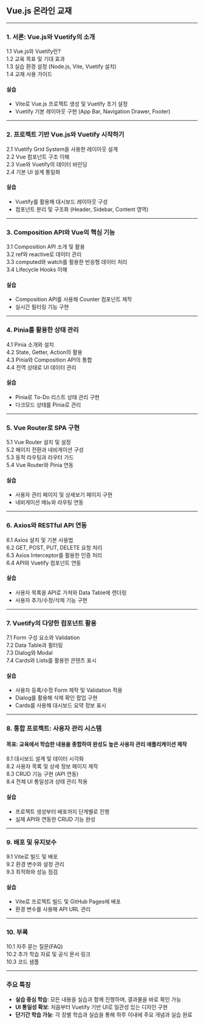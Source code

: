 ## Vue.js 온라인 교재

---

### **1. 서론: Vue.js와 Vuetify의 소개**
1.1 Vue.js와 Vuetify란?  
1.2 교육 목표 및 기대 효과  
1.3 실습 환경 설정 (Node.js, Vite, Vuetify 설치)  
1.4 교재 사용 가이드  
#### **실습**  
- Vite로 Vue.js 프로젝트 생성 및 Vuetify 초기 설정  
- Vuetify 기본 레이아웃 구현 (App Bar, Navigation Drawer, Footer)  

---

### **2. 프로젝트 기반 Vue.js와 Vuetify 시작하기**
2.1 Vuetify Grid System을 사용한 레이아웃 설계  
2.2 Vue 컴포넌트 구조 이해  
2.3 Vue와 Vuetify의 데이터 바인딩  
2.4 기본 UI 설계 통일화  
#### **실습**  
- Vuetify를 활용해 대시보드 레이아웃 구성  
- 컴포넌트 분리 및 구조화 (Header, Sidebar, Content 영역)  

---

### **3. Composition API와 Vue의 핵심 기능**
3.1 Composition API 소개 및 활용  
3.2 ref와 reactive로 데이터 관리  
3.3 computed와 watch를 활용한 반응형 데이터 처리  
3.4 Lifecycle Hooks 이해  
#### **실습**  
- Composition API를 사용해 Counter 컴포넌트 제작  
- 실시간 필터링 기능 구현  

---

### **4. Pinia를 활용한 상태 관리**
4.1 Pinia 소개와 설치  
4.2 State, Getter, Action의 활용  
4.3 Pinia와 Composition API의 통합  
4.4 전역 상태로 UI 데이터 관리  
#### **실습**  
- Pinia로 To-Do 리스트 상태 관리 구현  
- 다크모드 상태를 Pinia로 관리  

---

### **5. Vue Router로 SPA 구현**
5.1 Vue Router 설치 및 설정  
5.2 페이지 전환과 네비게이션 구성  
5.3 동적 라우팅과 라우터 가드  
5.4 Vue Router와 Pinia 연동  
#### **실습**  
- 사용자 관리 페이지 및 상세보기 페이지 구현  
- 네비게이션 메뉴와 라우팅 연동  

---

### **6. Axios와 RESTful API 연동**
6.1 Axios 설치 및 기본 사용법  
6.2 GET, POST, PUT, DELETE 요청 처리  
6.3 Axios Interceptor를 활용한 인증 처리  
6.4 API와 Vuetify 컴포넌트 연동  
#### **실습**  
- 사용자 목록을 API로 가져와 Data Table에 렌더링  
- 사용자 추가/수정/삭제 기능 구현  

---

### **7. Vuetify의 다양한 컴포넌트 활용**
7.1 Form 구성 요소와 Validation  
7.2 Data Table과 필터링  
7.3 Dialog와 Modal  
7.4 Cards와 Lists를 활용한 콘텐츠 표시  
#### **실습**  
- 사용자 등록/수정 Form 제작 및 Validation 적용  
- Dialog를 활용해 삭제 확인 팝업 구현  
- Cards를 사용해 대시보드 요약 정보 표시  

---

### **8. 통합 프로젝트: 사용자 관리 시스템**
#### 목표: 교육에서 학습한 내용을 종합하여 완성도 높은 사용자 관리 애플리케이션 제작
8.1 대시보드 설계 및 데이터 시각화  
8.2 사용자 목록 및 상세 정보 페이지 제작  
8.3 CRUD 기능 구현 (API 연동)  
8.4 전체 UI 통일성과 상태 관리 적용  
#### **실습**  
- 프로젝트 생성부터 배포까지 단계별로 진행  
- 실제 API와 연동한 CRUD 기능 완성  

---

### **9. 배포 및 유지보수**
9.1 Vite로 빌드 및 배포  
9.2 환경 변수와 설정 관리  
9.3 최적화와 성능 점검  
#### **실습**  
- Vite로 프로젝트 빌드 및 GitHub Pages에 배포  
- 환경 변수를 사용해 API URL 관리  

---

### **10. 부록**
10.1 자주 묻는 질문(FAQ)  
10.2 추가 학습 자료 및 공식 문서 링크  
10.3 코드 샘플  

---

### **주요 특징**
- **실습 중심 학습**: 모든 내용을 실습과 함께 진행하며, 결과물을 바로 확인 가능  
- **UI 통일성 확보**: 처음부터 Vuetify 기반 UI로 일관성 있는 디자인 구현  
- **단기간 학습 가능**: 각 장별 학습과 실습을 통해 하루 이내에 주요 개념과 실습 완료  
